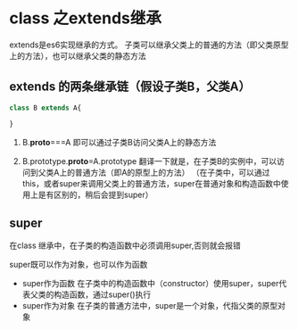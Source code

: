 # class 之extends继承

extends是es6实现继承的方式。
子类可以继承父类上的普通的方法（即父类原型上的方法），也可以继承父类的静态方法

## extends 的两条继承链（假设子类B，父类A）

```js
class B extends A{

}
```

1. B.__proto__===A
即可以通过子类B访问父类A上的静态方法

2. B.prototype.__proto__=A.prototype
翻译一下就是，在子类B的实例中，可以访问到父类A上的普通方法（即A的原型上的方法）
（在子类中，可以通过this，或者super来调用父类上的普通方法，super在普通对象和构造函数中使用上是有区别的，稍后会提到super）


## super
在class 继承中，在子类的构造函数中必须调用super,否则就会报错

super既可以作为对象，也可以作为函数

- super作为函数
在子类中的构造函数中（constructor）使用super，super代表父类的构造函数，通过super()执行
- super作为对象
在子类的普通方法中，super是一个对象，代指父类的原型对象
